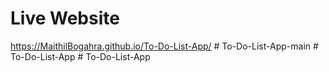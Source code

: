 # Live Website

https://MaithilBogahra.github.io/To-Do-List-App/
#   T o - D o - L i s t - A p p - m a i n  
 #   T o - D o - L i s t - A p p  
 #   T o - D o - L i s t - A p p  
 